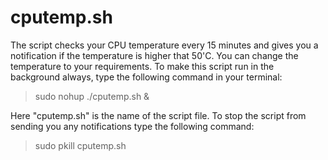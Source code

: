 # cputemp.sh
The script checks your CPU temperature every 15 minutes and gives you a notification if the temperature is higher that 50'C. You can change the temperature to your requirements. To make this script run in the background always, type the following command in your terminal:

> sudo nohup ./cputemp.sh &

Here "cputemp.sh" is the name of the script file. To stop the script from sending you any notifications type the following command:

> sudo pkill cputemp.sh
